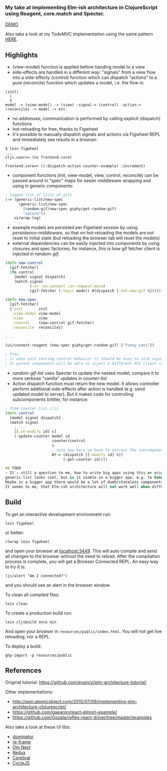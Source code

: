 ### My take at implementing Elm-ish architecture in ClojureScript using Reagent, core.match and Specter.

[DEMO](http://metametadata.github.io/cljs-elmish-examples/)

Also take a look at my TodoMVC implementation using the same pattern [HERE](https://github.com/metametadata/cljs-elmish-todomvc).

## Highlights
* (view-model) function is applied before handing model to a view
* side-effects are handled in a different way: "signals" from a view flow into a side-effecty (control) function which 
can dispatch "actions" to a pure (reconcile) function which updates a model, i.e. the flow is:

```
(init)
  |
  V
model -> (view-model) -> (view) -signal-> (control) -action-> (reconcile) -> model -> etc.
```
    
* no addresses; communication is performed by calling explicit (dispatch) functions
* hot-reloading for free, thanks to Figwheel
* it's possible to manually dispatch signals and actions via Figwheel REPL and immediately see results in a browser:
  
```
$ lein figwheel
...
cljs.user=> (ns frontend.core)

frontend.core=> ((:dispatch-action counter-example) :increment)
```
* component functions (init, view-model, view, control, reconcile) can be passed around in "spec" maps for easier 
middleware wrapping and using in generic components:

```clj
; logged list of lists of gifs
(-> (generic-list/new-spec
      (generic-list/new-spec
        (random-gif/new-spec giphy/get-random-gif)
        "nature"))
    ui/wrap-log)      
```
* example models are persisted per Figwheel session by using *persistence-middleware*, 
so that on hot-reloading the models are not reset to initial state (but reloading the browser tab will reset the models)
* external dependencies can be easily injected into components by using closures and spec factories; 
for instance, this is how gif fetcher client is injected in *random-gif*:

```clj
(defn new-control
  [gif-fetcher]
  (fn control
    [model signal dispatch]
    (match signal
           (:or :on-connect :on-request-more)
           (gif-fetcher (:topic model) #(dispatch [:set-new-gif %])))))

(defn new-spec
  [gif-fetcher]
  {:init       init
   :view-model view-model
   :view       view
   :control    (new-control gif-fetcher)
   :reconcile  reconcile})

; ...

(ui/connect-reagent (new-spec giphy/get-random-gif) ["funny cats"])

; Pros: 
; 1) when unit testing control behavior it should be easy to stub async API code
; 2) parent components will be able to inject a different API client (e.g. Imgur one)
```
* *random-gif-list* uses Specter to update the nested model; compare it to more verbose "vanilla" updates in *counter-list*
* Action dispatch function must return the new model.
It allows controller perform additional side-effects after action is handled (e.g. send updated model to server).
But it makes code for controlling subcomponents brittler, for instance:

```clj
; from counter-list.cljs
(defn control
  [model signal dispatch]
  (match signal
    ; ...
    [[:on-modify id] s]
    (-update-counter model id
                     counter/control
                     s
                     ; note how here we have to extract the subcomponent model, because it may be used in counter/control
                     #(-> (dispatch [[:modify id] %])
                          (-get-counter id))))

## TODO
- It's still a question to me, how to write big apps using this or original pattern. In particular, 
generic-list looks cool, but is it usable in a bigger app, e.g. to handle some part of the app model?
Maybe in a bigger app there would be a lot of dumb/stateless components and just a few stateful "sub-apps"/containers?
It seems to me, that Elm-ish architecture will not work well when different components must share some part of the single state data.
```

## Build

To get an interactive development environment run:

    lein figwheel
    
or better:
    
    rlwrap lein figwheel

and open your browser at [localhost:3449](http://localhost:3449/).
This will auto compile and send all changes to the browser without the
need to reload. After the compilation process is complete, you will
get a Browser Connected REPL. An easy way to try it is:

    (js/alert "Am I connected?")

and you should see an alert in the browser window.

To clean all compiled files:

    lein clean

To create a production build run:

    lein cljsbuild once min

And open your browser in `resources/public/index.html`. You will not
get live reloading, nor a REPL.

To deploy a build:
 
    ghp-import -p resources/public

## References
Original tutorial:
https://github.com/evancz/elm-architecture-tutorial/

Other implementations:
* http://spin.atomicobject.com/2015/07/09/implementing-elm-architecture-clojurescript/
* https://github.com/gaearon/react-elmish-example/
* https://github.com/Gozala/reflex-react-driver/tree/master/examples

Also take a look at these UI libs: 
* [dominator](https://github.com/dubiousdavid/dominator)
* [re-frame](https://github.com/Day8/re-frame)
* [Om Next](https://github.com/omcljs/om/wiki/Quick-Start-(om.next))
* [Redux](https://github.com/rackt/redux)
* [Cerebral](https://github.com/christianalfoni/cerebral)
* [CycleJS](http://cycle.js.org/)
